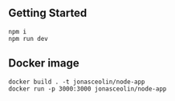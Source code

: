 ## Getting Started

```
npm i
npm run dev
```

## Docker image

```
docker build . -t jonasceolin/node-app
docker run -p 3000:3000 jonasceolin/node-app
```
